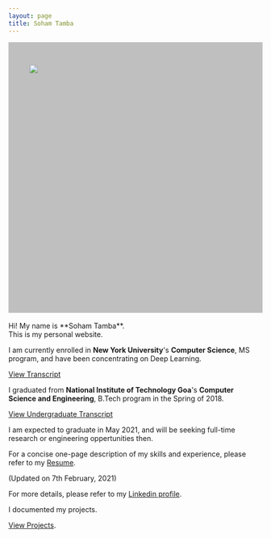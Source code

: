 ```yaml
---
layout: page
title: Soham Tamba
---
```


 <div style="background-color:rgba(0, 0, 0, 0.2470588); text-align:center; vertical-align: middle; padding:29px 0;">


<figure>
<img src="{{ site.baseurl }}/assets/images/me.jpeg" width="650" height="450" >
</figure>

 </div>

<br>
Hi! My name is **Soham Tamba**.<br>
This is my personal website.

I am currently enrolled in **New York University**'s **Computer Science**, MS program, and have been concentrating on Deep Learning.<br>

<a href="{{ site.baseurl }}/assets/certificates/Transcript_NYU.pdf">View Transcript</a> 


I graduated from **National Institute of Technology Goa**'s **Computer Science and Engineering**, B.Tech program in the Spring of 2018.<br>

<a href="{{ site.baseurl }}/assets/certificates/Transcript_NIT.pdf">View Undergraduate Transcript</a>

I am expected to graduate in May 2021, and will be seeking full-time research or engineering oppertunities then.

For a concise one-page description of my skills and experience, please refer to my <a href="{{ site.baseurl }}/assets/Resume.pdf">Resume</a>. 

(Updated on 7th February, 2021)

For more details, please refer to my [Linkedin profile](https://www.linkedin.com/in/soham-tamba/).

I documented my projects. 

[View Projects](https://sohamtamba.github.io/projects/).
